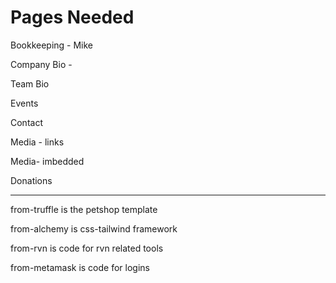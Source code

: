 # Pages Needed

Bookkeeping - Mike

Company Bio - 

Team Bio

Events

Contact

Media - links

Media- imbedded 

Donations


-----

from-truffle is the petshop template

from-alchemy is css-tailwind framework

from-rvn is code for rvn related tools

from-metamask is code for logins
